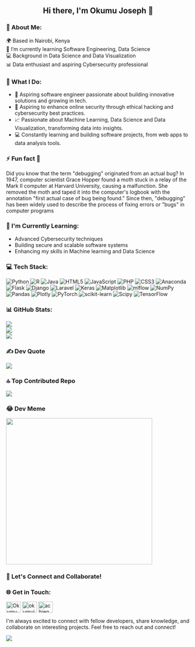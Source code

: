 <h2 align="center">Hi there, I'm Okumu Joseph 👋</h2>


### 💫 About Me:
🌍 Based in Nairobi, Kenya<br>🌱 I’m currently learning Software Engineering, Data Science <br>💻 Background in Data Science and Data Visualization<br>📊 Data enthusiast and aspiring Cybersecurity professional

### 🌟 What I Do:

- 🚀 Aspiring software engineer passionate about building innovative solutions and growing in tech. 
- 🔐 Aspiring to enhance online security through ethical hacking and cybersecurity best practices.
- 📈 Passionate about Machine Learning, Data Science and Data Visualization, transforming data into insights.
- 💻 Constantly learning and building software projects, from web apps to data analysis tools.

### ⚡ Fun fact 🎉

Did you know that the term "debugging" originated from an actual bug? In 1947, computer scientist Grace Hopper found a moth stuck in a relay of the Mark II computer at Harvard University, causing a malfunction. She removed the moth and taped it into the computer's logbook with the annotation "first actual case of bug being found." Since then, "debugging" has been widely used to describe the process of fixing errors or "bugs" in computer programs

### 🌱 I'm Currently Learning:

- Advanced Cybersecurity techniques
- Building secure and scalable software systems
- Enhancing my skills in Machine learning and Data Science
  
### 💻 Tech Stack:

![Python](https://img.shields.io/badge/python-3670A0?style=for-the-badge&logo=python&logoColor=ffdd54) ![R](https://img.shields.io/badge/r-%23276DC3.svg?style=for-the-badge&logo=r&logoColor=white) ![Java](https://img.shields.io/badge/java-%23ED8B00.svg?style=for-the-badge&logo=openjdk&logoColor=white) ![HTML5](https://img.shields.io/badge/html5-%23E34F26.svg?style=for-the-badge&logo=html5&logoColor=white) ![JavaScript](https://img.shields.io/badge/javascript-%23323330.svg?style=for-the-badge&logo=javascript&logoColor=%23F7DF1E) ![PHP](https://img.shields.io/badge/php-%23777BB4.svg?style=for-the-badge&logo=php&logoColor=white) ![CSS3](https://img.shields.io/badge/css3-%231572B6.svg?style=for-the-badge&logo=css3&logoColor=white) ![Anaconda](https://img.shields.io/badge/Anaconda-%2344A833.svg?style=for-the-badge&logo=anaconda&logoColor=white) ![Flask](https://img.shields.io/badge/flask-%23000.svg?style=for-the-badge&logo=flask&logoColor=white) ![Django](https://img.shields.io/badge/django-%23092E20.svg?style=for-the-badge&logo=django&logoColor=white) ![Laravel](https://img.shields.io/badge/laravel-%23FF2D20.svg?style=for-the-badge&logo=laravel&logoColor=white) ![Keras](https://img.shields.io/badge/Keras-%23D00000.svg?style=for-the-badge&logo=Keras&logoColor=white) ![Matplotlib](https://img.shields.io/badge/Matplotlib-%23ffffff.svg?style=for-the-badge&logo=Matplotlib&logoColor=black) ![mlflow](https://img.shields.io/badge/mlflow-%23d9ead3.svg?style=for-the-badge&logo=numpy&logoColor=blue) ![NumPy](https://img.shields.io/badge/numpy-%23013243.svg?style=for-the-badge&logo=numpy&logoColor=white) ![Pandas](https://img.shields.io/badge/pandas-%23150458.svg?style=for-the-badge&logo=pandas&logoColor=white) ![Plotly](https://img.shields.io/badge/Plotly-%233F4F75.svg?style=for-the-badge&logo=plotly&logoColor=white) ![PyTorch](https://img.shields.io/badge/PyTorch-%23EE4C2C.svg?style=for-the-badge&logo=PyTorch&logoColor=white) ![scikit-learn](https://img.shields.io/badge/scikit--learn-%23F7931E.svg?style=for-the-badge&logo=scikit-learn&logoColor=white) ![Scipy](https://img.shields.io/badge/SciPy-%230C55A5.svg?style=for-the-badge&logo=scipy&logoColor=%white) ![TensorFlow](https://img.shields.io/badge/TensorFlow-%23FF6F00.svg?style=for-the-badge&logo=TensorFlow&logoColor=white)

### 📊 GitHub Stats:

![](https://github-readme-stats.vercel.app/api?username=okumuj&theme=dark&hide_border=false&include_all_commits=true&count_private=true)<br/>
![](https://github-readme-streak-stats.herokuapp.com/?user=okumuj&theme=dark&hide_border=false)<br/>
![](https://github-readme-stats.vercel.app/api/top-langs/?username=okumuj&theme=dark&hide_border=false&include_all_commits=true&count_private=true&layout=compact)

### ✍️ Dev Quote

![](https://quotes-github-readme.vercel.app/api?type=horizontal&theme=radical)

### 🔝 Top Contributed Repo

![](https://github-contributor-stats.vercel.app/api?username=okumuj&limit=5&theme=dark&combine_all_yearly_contributions=true)

### 😂 Dev Meme

<img src='https://randommeme-five.vercel.app/' style="height: 400px;"/>


### 💬 Let's Connect and Collaborate!

### 🌐 Get in Touch:

<p align="left">
<a href="https://twitter.com/OkumuJ_1" target="blank"><img align="center" src="https://raw.githubusercontent.com/rahuldkjain/github-profile-readme-generator/master/src/images/icons/Social/twitter.svg" alt="Okumu Joseph" height="30" width="40" /></a>
<a href="https://linkedin.com/in/okumuj" target="blank"><img align="center" src="https://raw.githubusercontent.com/rahuldkjain/github-profile-readme-generator/master/src/images/icons/Social/linked-in-alt.svg" alt="okumuj" height="30" width="40" /></a>
<a href="https://kaggle.com/okumuj" target="blank"><img align="center" src="https://raw.githubusercontent.com/rahuldkjain/github-profile-readme-generator/master/src/images/icons/Social/kaggle.svg" alt="achiengbrian" height="30" width="40" /></a>
</p>
I'm always excited to connect with fellow developers, share knowledge, and collaborate on interesting projects. Feel free to reach out and connect!

[![](https://visitcount.itsvg.in/api?id=okumuj&icon=0&color=0)](https://visitcount.itsvg.in)
